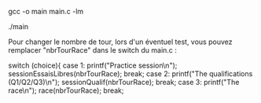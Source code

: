 gcc -o main main.c -lm 

./main 

Pour changer le nombre de tour, lors d'un éventuel test, vous pouvez remplacer "nbrTourRace" dans le switch du main.c : 

switch (choice){
		case 1:
			printf("Practice session\n");
			sessionEssaisLibres(nbrTourRace);
			break;
		case 2:
			printf("The qualifications (Q1/Q2/Q3)\n");
			sessionQualif(nbrTourRace);
			break;
		case 3:
			printf("The race\n");
            		race(nbrTourRace);
			break;
